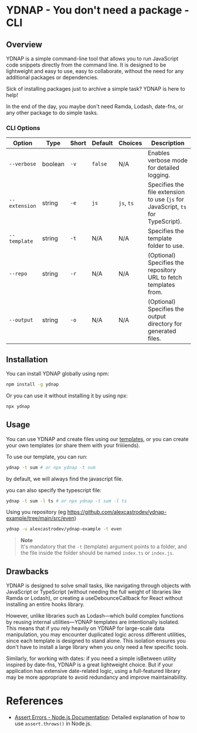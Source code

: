 # YDNAP - You don't need a package - CLI

## Overview

YDNAP is a simple command-line tool that allows you to run JavaScript code snippets directly from the command line.
It is designed to be lightweight and easy to use, easy to collaborate, without the need for any additional packages or dependencies.

Sick of installing packages just to archive a simple task? YDNAP is here to help!

In the end of the day, you maybe don't need Ramda, Lodash, date-fns, or any other package to do simple tasks.

### CLI Options

| Option        | Type    | Short | Default | Choices    | Description                                                                     |
| ------------- | ------- | ----- | ------- | ---------- | ------------------------------------------------------------------------------- |
| `--verbose`   | boolean | `-v`  | `false` | N/A        | Enables verbose mode for detailed logging.                                      |
| `--extension` | string  | `-e`  | `js`    | `js`, `ts` | Specifies the file extension to use (`js` for JavaScript, `ts` for TypeScript). |
| `--template`  | string  | `-t`  | N/A     | N/A        | Specifies the template folder to use.                                           |
| `--repo`      | string  | `-r`  | N/A     | N/A        | (Optional) Specifies the repository URL to fetch templates from.                |
| `--output`    | string  | `-o`  | N/A     | N/A        | (Optional) Specifies the output directory for generated files.                  |

## Installation

You can install YDNAP globally using npm:

```bash
npm install -g ydnap
```

Or you can use it without installing it by using npx:

```bash
npx ydnap
```

## Usage

You can use YDNAP and create files using our [templates](https://github.com/GuildaDev/ydnap-templates), or you can create your own templates (or share them with your friiiiends).

To use our template, you can run:

```bash
ydnap -t sum # or npx ydnap -t sum
```

by default, we will always find the javascript file.

you can also specify the typescript file:

```bash
ydnap -t sum -l ts # or npx ydnap -t sum -l ts
```

Using you repository (eg https://github.com/alexcastrodev/ydnap-example/tree/main/src/even)

```bash
ydnap -u alexcastrodev/ydnap-example -t even
```

> **Note**  
> It's mandatory that the `-t` (template) argument points to a folder, and the file inside the folder should be named `index.ts` or `index.js`.

## Drawbacks

YDNAP is designed to solve small tasks, like navigating through objects with JavaScript or TypeScript (without needing the full weight of libraries like Ramda or Lodash), or creating a useDebounceCallback for React without installing an entire hooks library.

However, unlike libraries such as Lodash—which build complex functions by reusing internal utilities—YDNAP templates are intentionally isolated. This means that if you rely heavily on YDNAP for large-scale data manipulation, you may encounter duplicated logic across different utilities, since each template is designed to stand alone. This isolation ensures you don't have to install a large library when you only need a few specific tools.

Similarly, for working with dates: if you need a simple isBetween utility inspired by date-fns, YDNAP is a great lightweight choice. But if your application has extensive date-related logic, using a full-featured library may be more appropriate to avoid redundancy and improve maintainability.

# References

- [Assert Errors - Node.js Documentation](https://nodejs.org/api/assert.html#assertthrowsfn-error-message): Detailed explanation of how to use `assert.throws()` in Node.js.

